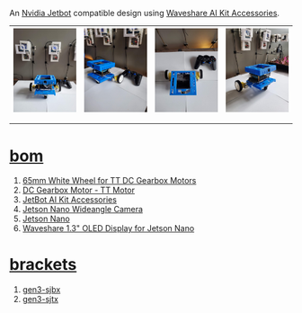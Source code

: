 An <a href="https://jetbot.org/master/index.html">Nvidia Jetbot</a> compatible design using <a href="https://www.waveshare.com/jetbot-ai-kit-acce.htm">Waveshare AI Kit Accessories</a>.

| [![image](../images/blue-jetbot-1.jpg)](https://raw.githubusercontent.com/kamangir/blue-bracket/main/images/blue-jetbot-1.jpg) | [![image](../images/blue-jetbot-2.jpg)](https://raw.githubusercontent.com/kamangir/blue-bracket/main/images/blue-jetbot-2.jpg) | [![image](../images/blue-jetbot-3.jpg)](https://raw.githubusercontent.com/kamangir/blue-bracket/main/images/blue-jetbot-3.jpg) | [![image](../images/blue-jetbot-4.jpg)](https://raw.githubusercontent.com/kamangir/blue-bracket/main/images/blue-jetbot-4.jpg) |
| --- | --- | --- | --- |

---

# [bom](../parts.md)

1. [65mm White Wheel for TT DC Gearbox Motors](../parts.md#65mm-white-wheel-for-tt-dc-gearbox-motors)
1. [DC Gearbox Motor - TT Motor](../parts.md#dc-gearbox-motor-tt-motor)
1. [JetBot AI Kit Accessories](../parts.md#jetbot-ai-kit-accessories)
1. [Jetson Nano Wideangle Camera](../parts.md#jetson-nano-wideangle-camera)
1. [Jetson Nano](../parts.md#jetson-nano)
1. [Waveshare 1.3" OLED Display for Jetson Nano](../parts.md#waveshare-13-oled-display-for-jetson-nano)

# [brackets](../brackets)

1. [gen3-sjbx](../brackets/gen3-sjbx/gen3-sjbx.stl)
1. [gen3-sjtx](../brackets/gen3-sjtx/gen3-sjtx.stl)

